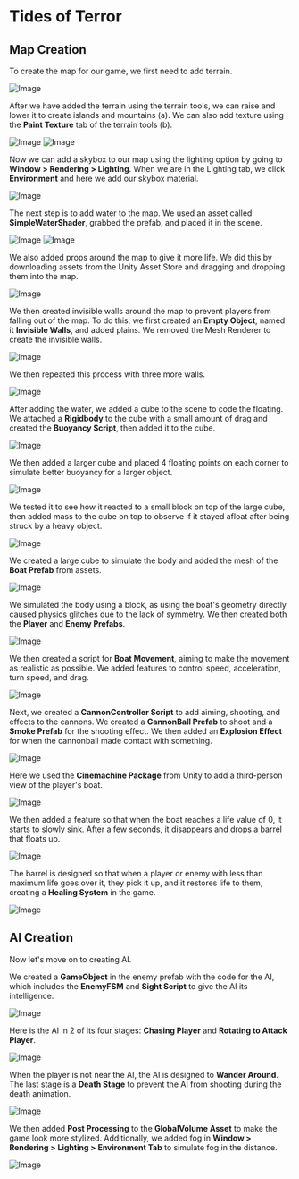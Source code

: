 # Tides of Terror

## Map Creation

To create the map for our game, we first need to add terrain.

![Image](1.png)

After we have added the terrain using the terrain tools, we can raise and lower it to create islands and mountains (a). We can also add texture using the **Paint Texture** tab of the terrain tools (b).

![Image](2.png)
![Image](3.png)


Now we can add a skybox to our map using the lighting option by going to **Window > Rendering > Lighting**. When we are in the Lighting tab, we click **Environment** and here we add our skybox material.

![Image](33.png)

The next step is to add water to the map. We used an asset called **SimpleWaterShader**, grabbed the prefab, and placed it in the scene.

![Image](4.png)
![Image](44.png)

We also added props around the map to give it more life. We did this by downloading assets from the Unity Asset Store and dragging and dropping them into the map.

![Image](5.png)

We then created invisible walls around the map to prevent players from falling out of the map. To do this, we first created an **Empty Object**, named it **Invisible Walls**, and added plains. We removed the Mesh Renderer to create the invisible walls.

![Image](6.png)

We then repeated this process with three more walls.

![Image](7.png)

After adding the water, we added a cube to the scene to code the floating. We attached a **Rigidbody** to the cube with a small amount of drag and created the **Buoyancy Script**, then added it to the cube.

![Image](8.png)

We then added a larger cube and placed 4 floating points on each corner to simulate better buoyancy for a larger object.

![Image](9.png)

We tested it to see how it reacted to a small block on top of the large cube, then added mass to the cube on top to observe if it stayed afloat after being struck by a heavy object.

![Image](10.png)

We created a large cube to simulate the body and added the mesh of the **Boat Prefab** from assets.

![Image](11.png)

We simulated the body using a block, as using the boat's geometry directly caused physics glitches due to the lack of symmetry. We then created both the **Player** and **Enemy Prefabs**.

![Image](12.png)

We then created a script for **Boat Movement**, aiming to make the movement as realistic as possible. We added features to control speed, acceleration, turn speed, and drag.

![Image](13.png)

Next, we created a **CannonController Script** to add aiming, shooting, and effects to the cannons. We created a **CannonBall Prefab** to shoot and a **Smoke Prefab** for the shooting effect. We then added an **Explosion Effect** for when the cannonball made contact with something.

![Image](14.png)

Here we used the **Cinemachine Package** from Unity to add a third-person view of the player's boat.

![Image](15.png)

We then added a feature so that when the boat reaches a life value of 0, it starts to slowly sink. After a few seconds, it disappears and drops a barrel that floats up.

![Image](16.png)

The barrel is designed so that when a player or enemy with less than maximum life goes over it, they pick it up, and it restores life to them, creating a **Healing System** in the game.

![Image](17.png)

## AI Creation

Now let's move on to creating AI.

We created a **GameObject** in the enemy prefab with the code for the AI, which includes the **EnemyFSM** and **Sight Script** to give the AI its intelligence.

![Image](18.png)

Here is the AI in 2 of its four stages: **Chasing Player** and **Rotating to Attack Player**.

![Image](19.png)

When the player is not near the AI, the AI is designed to **Wander Around**. The last stage is a **Death Stage** to prevent the AI from shooting during the death animation.

![Image](20.png)

We then added **Post Processing** to the **GlobalVolume Asset** to make the game look more stylized. Additionally, we added fog in **Window > Rendering > Lighting > Environment Tab** to simulate fog in the distance.

![Image](21.png)
